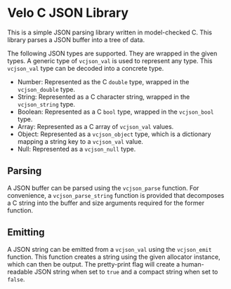 Velo C JSON Library
===================

This is a simple JSON parsing library written in model-checked C. This library
parses a JSON buffer into a tree of data.

The following JSON types are supported. They are wrapped in the given types. A
generic type of `vcjson_val` is used to represent any type. This `vcjson_val`
type can be decoded into a concrete type.

* Number: Represented as the C `double` type, wrapped in the `vcjson_double`
  type.
* String: Represented as a C character string, wrapped in the `vcjson_string`
  type.
* Boolean: Represented as a C `bool` type, wrapped in the `vcjson_bool` type.
* Array: Represented as a C array of `vcjson_val` values.
* Object: Represented as a `vcjson_object` type, which is a dictionary mapping a
  string key to a `vcjson_val` value.
* Null: Represented as a `vcjson_null` type.

Parsing
-------

A JSON buffer can be parsed using the `vcjson_parse` function. For convenience,
a `vcjson_parse_string` function is provided that decomposes a C string into the
buffer and size arguments required for the former function.

Emitting
--------

A JSON string can be emitted from a `vcjson_val` using the `vcjson_emit`
function. This function creates a string using the given allocator instance,
which can then be output. The pretty-print flag will create a human-readable
JSON string when set to `true` and a compact string when set to `false`.
